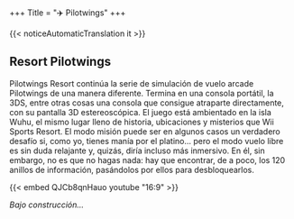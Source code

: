 +++
Title = "✈️ Pilotwings"
+++

{{< noticeAutomaticTranslation it >}}



## Resort Pilotwings

Pilotwings Resort continúa la serie de simulación de vuelo arcade Pilotwings de una manera diferente. Termina en una consola portátil, la 3DS, entre otras cosas una consola que consigue atraparte directamente, con su pantalla 3D estereoscópica. El juego está ambientado en la isla Wuhu, el mismo lugar lleno de historia, ubicaciones y misterios que Wii Sports Resort. El modo misión puede ser en algunos casos un verdadero desafío si, como yo, tienes manía por el platino... pero el modo vuelo libre es sin duda relajante y, quizás, diría incluso más inmersivo. En él, sin embargo, no es que no hagas nada: hay que encontrar, de a poco, los 120 anillos de información, pasándolos por ellos para desbloquearlos.  

{{< embed QJCb8qnHauo youtube "16:9" >}}

_Bajo construcción..._
